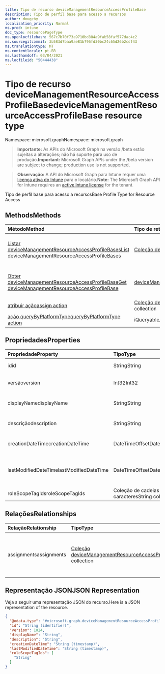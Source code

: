 ```yaml
---
title: Tipo de recurso deviceManagementResourceAccessProfileBase
description: Tipo de perfil base para acesso a recursos
author: dougeby
localization_priority: Normal
ms.prod: intune
doc_type: resourcePageType
ms.openlocfilehash: 567c7b70f73a9710bd884a9fab58faf577dac4c2
ms.sourcegitcommit: 3b583d7baa9ae81b796fd30bc24c65d26b2cdf43
ms.translationtype: MT
ms.contentlocale: pt-BR
ms.lasthandoff: 03/04/2021
ms.locfileid: "50444438"
---
```

# <a name="devicemanagementresourceaccessprofilebase-resource-type"></a><span data-ttu-id="56c3f-103">Tipo de recurso deviceManagementResourceAccessProfileBase</span><span class="sxs-lookup"><span data-stu-id="56c3f-103">deviceManagementResourceAccessProfileBase resource type</span></span>

<span data-ttu-id="56c3f-104">Namespace: microsoft.graph</span><span class="sxs-lookup"><span data-stu-id="56c3f-104">Namespace: microsoft.graph</span></span>

> <span data-ttu-id="56c3f-105">**Importante:** As APIs do Microsoft Graph na versão /beta estão sujeitas a alterações; não há suporte para uso de produção.</span><span class="sxs-lookup"><span data-stu-id="56c3f-105">**Important:** Microsoft Graph APIs under the /beta version are subject to change; production use is not supported.</span></span>

> <span data-ttu-id="56c3f-106">**Observação:** A API do Microsoft Graph para Intune requer uma [licença ativa do Intune](https://go.microsoft.com/fwlink/?linkid=839381) para o locatário.</span><span class="sxs-lookup"><span data-stu-id="56c3f-106">**Note:** The Microsoft Graph API for Intune requires an [active Intune license](https://go.microsoft.com/fwlink/?linkid=839381) for the tenant.</span></span>

<span data-ttu-id="56c3f-107">Tipo de perfil base para acesso a recursos</span><span class="sxs-lookup"><span data-stu-id="56c3f-107">Base Profile Type for Resource Access</span></span>

## <a name="methods"></a><span data-ttu-id="56c3f-108">Methods</span><span class="sxs-lookup"><span data-stu-id="56c3f-108">Methods</span></span>
|<span data-ttu-id="56c3f-109">Método</span><span class="sxs-lookup"><span data-stu-id="56c3f-109">Method</span></span>|<span data-ttu-id="56c3f-110">Tipo de retorno</span><span class="sxs-lookup"><span data-stu-id="56c3f-110">Return Type</span></span>|<span data-ttu-id="56c3f-111">Descrição</span><span class="sxs-lookup"><span data-stu-id="56c3f-111">Description</span></span>|
|:---|:---|:---|
|[<span data-ttu-id="56c3f-112">Listar deviceManagementResourceAccessProfileBases</span><span class="sxs-lookup"><span data-stu-id="56c3f-112">List deviceManagementResourceAccessProfileBases</span></span>](../api/intune-rapolicy-devicemanagementresourceaccessprofilebase-list.md)|<span data-ttu-id="56c3f-113">[Coleção deviceManagementResourceAccessProfileBase](../resources/intune-rapolicy-devicemanagementresourceaccessprofilebase.md)</span><span class="sxs-lookup"><span data-stu-id="56c3f-113">[deviceManagementResourceAccessProfileBase](../resources/intune-rapolicy-devicemanagementresourceaccessprofilebase.md) collection</span></span>|<span data-ttu-id="56c3f-114">Listar propriedades e relações dos [objetos deviceManagementResourceAccessProfileBase.](../resources/intune-rapolicy-devicemanagementresourceaccessprofilebase.md)</span><span class="sxs-lookup"><span data-stu-id="56c3f-114">List properties and relationships of the [deviceManagementResourceAccessProfileBase](../resources/intune-rapolicy-devicemanagementresourceaccessprofilebase.md) objects.</span></span>|
|[<span data-ttu-id="56c3f-115">Obter deviceManagementResourceAccessProfileBase</span><span class="sxs-lookup"><span data-stu-id="56c3f-115">Get deviceManagementResourceAccessProfileBase</span></span>](../api/intune-rapolicy-devicemanagementresourceaccessprofilebase-get.md)|[<span data-ttu-id="56c3f-116">deviceManagementResourceAccessProfileBase</span><span class="sxs-lookup"><span data-stu-id="56c3f-116">deviceManagementResourceAccessProfileBase</span></span>](../resources/intune-rapolicy-devicemanagementresourceaccessprofilebase.md)|<span data-ttu-id="56c3f-117">Leia propriedades e relações do [objeto deviceManagementResourceAccessProfileBase.](../resources/intune-rapolicy-devicemanagementresourceaccessprofilebase.md)</span><span class="sxs-lookup"><span data-stu-id="56c3f-117">Read properties and relationships of the [deviceManagementResourceAccessProfileBase](../resources/intune-rapolicy-devicemanagementresourceaccessprofilebase.md) object.</span></span>|
|[<span data-ttu-id="56c3f-118">atribuir ação</span><span class="sxs-lookup"><span data-stu-id="56c3f-118">assign action</span></span>](../api/intune-rapolicy-devicemanagementresourceaccessprofilebase-assign.md)|<span data-ttu-id="56c3f-119">[Coleção deviceManagementResourceAccessProfileAssignment](../resources/intune-rapolicy-devicemanagementresourceaccessprofileassignment.md)</span><span class="sxs-lookup"><span data-stu-id="56c3f-119">[deviceManagementResourceAccessProfileAssignment](../resources/intune-rapolicy-devicemanagementresourceaccessprofileassignment.md) collection</span></span>|<span data-ttu-id="56c3f-120">Ainda não documentado</span><span class="sxs-lookup"><span data-stu-id="56c3f-120">Not yet documented</span></span>|
|[<span data-ttu-id="56c3f-121">ação queryByPlatformType</span><span class="sxs-lookup"><span data-stu-id="56c3f-121">queryByPlatformType action</span></span>](../api/intune-rapolicy-devicemanagementresourceaccessprofilebase-querybyplatformtype.md)|[<span data-ttu-id="56c3f-122">iQueryable_1OfDeviceManagementResourceAccessProfileBase</span><span class="sxs-lookup"><span data-stu-id="56c3f-122">iQueryable_1OfDeviceManagementResourceAccessProfileBase</span></span>](../resources/intune-rapolicy-iqueryable_1ofdevicemanagementresourceaccessprofilebase.md)|<span data-ttu-id="56c3f-123">Ainda não documentado</span><span class="sxs-lookup"><span data-stu-id="56c3f-123">Not yet documented</span></span>|

## <a name="properties"></a><span data-ttu-id="56c3f-124">Propriedades</span><span class="sxs-lookup"><span data-stu-id="56c3f-124">Properties</span></span>
|<span data-ttu-id="56c3f-125">Propriedade</span><span class="sxs-lookup"><span data-stu-id="56c3f-125">Property</span></span>|<span data-ttu-id="56c3f-126">Tipo</span><span class="sxs-lookup"><span data-stu-id="56c3f-126">Type</span></span>|<span data-ttu-id="56c3f-127">Descrição</span><span class="sxs-lookup"><span data-stu-id="56c3f-127">Description</span></span>|
|:---|:---|:---|
|<span data-ttu-id="56c3f-128">id</span><span class="sxs-lookup"><span data-stu-id="56c3f-128">id</span></span>|<span data-ttu-id="56c3f-129">String</span><span class="sxs-lookup"><span data-stu-id="56c3f-129">String</span></span>|<span data-ttu-id="56c3f-130">Identificador de perfil</span><span class="sxs-lookup"><span data-stu-id="56c3f-130">Profile identifier</span></span>|
|<span data-ttu-id="56c3f-131">versão</span><span class="sxs-lookup"><span data-stu-id="56c3f-131">version</span></span>|<span data-ttu-id="56c3f-132">Int32</span><span class="sxs-lookup"><span data-stu-id="56c3f-132">Int32</span></span>|<span data-ttu-id="56c3f-133">Versão do perfil</span><span class="sxs-lookup"><span data-stu-id="56c3f-133">Version of the profile</span></span>|
|<span data-ttu-id="56c3f-134">displayName</span><span class="sxs-lookup"><span data-stu-id="56c3f-134">displayName</span></span>|<span data-ttu-id="56c3f-135">String</span><span class="sxs-lookup"><span data-stu-id="56c3f-135">String</span></span>|<span data-ttu-id="56c3f-136">Nome de exibição de perfil</span><span class="sxs-lookup"><span data-stu-id="56c3f-136">Profile display name</span></span>|
|<span data-ttu-id="56c3f-137">descrição</span><span class="sxs-lookup"><span data-stu-id="56c3f-137">description</span></span>|<span data-ttu-id="56c3f-138">String</span><span class="sxs-lookup"><span data-stu-id="56c3f-138">String</span></span>|<span data-ttu-id="56c3f-139">Descrição do perfil</span><span class="sxs-lookup"><span data-stu-id="56c3f-139">Profile description</span></span>|
|<span data-ttu-id="56c3f-140">creationDateTime</span><span class="sxs-lookup"><span data-stu-id="56c3f-140">creationDateTime</span></span>|<span data-ttu-id="56c3f-141">DateTimeOffset</span><span class="sxs-lookup"><span data-stu-id="56c3f-141">DateTimeOffset</span></span>|<span data-ttu-id="56c3f-142">O perfil DateTime foi criado</span><span class="sxs-lookup"><span data-stu-id="56c3f-142">DateTime profile was created</span></span>|
|<span data-ttu-id="56c3f-143">lastModifiedDateTime</span><span class="sxs-lookup"><span data-stu-id="56c3f-143">lastModifiedDateTime</span></span>|<span data-ttu-id="56c3f-144">DateTimeOffset</span><span class="sxs-lookup"><span data-stu-id="56c3f-144">DateTimeOffset</span></span>|<span data-ttu-id="56c3f-145">O perfil DateTime foi modificado pela última vez</span><span class="sxs-lookup"><span data-stu-id="56c3f-145">DateTime profile was last modified</span></span>|
|<span data-ttu-id="56c3f-146">roleScopeTagIds</span><span class="sxs-lookup"><span data-stu-id="56c3f-146">roleScopeTagIds</span></span>|<span data-ttu-id="56c3f-147">Coleção de cadeias de caracteres</span><span class="sxs-lookup"><span data-stu-id="56c3f-147">String collection</span></span>|<span data-ttu-id="56c3f-148">Marcas de escopo</span><span class="sxs-lookup"><span data-stu-id="56c3f-148">Scope Tags</span></span>|

## <a name="relationships"></a><span data-ttu-id="56c3f-149">Relações</span><span class="sxs-lookup"><span data-stu-id="56c3f-149">Relationships</span></span>
|<span data-ttu-id="56c3f-150">Relação</span><span class="sxs-lookup"><span data-stu-id="56c3f-150">Relationship</span></span>|<span data-ttu-id="56c3f-151">Tipo</span><span class="sxs-lookup"><span data-stu-id="56c3f-151">Type</span></span>|<span data-ttu-id="56c3f-152">Descrição</span><span class="sxs-lookup"><span data-stu-id="56c3f-152">Description</span></span>|
|:---|:---|:---|
|<span data-ttu-id="56c3f-153">assignments</span><span class="sxs-lookup"><span data-stu-id="56c3f-153">assignments</span></span>|<span data-ttu-id="56c3f-154">[Coleção deviceManagementResourceAccessProfileAssignment](../resources/intune-rapolicy-devicemanagementresourceaccessprofileassignment.md)</span><span class="sxs-lookup"><span data-stu-id="56c3f-154">[deviceManagementResourceAccessProfileAssignment](../resources/intune-rapolicy-devicemanagementresourceaccessprofileassignment.md) collection</span></span>|<span data-ttu-id="56c3f-155">A lista de atribuições para o perfil de configuração do dispositivo.</span><span class="sxs-lookup"><span data-stu-id="56c3f-155">The list of assignments for the device configuration profile.</span></span>|

## <a name="json-representation"></a><span data-ttu-id="56c3f-156">Representação JSON</span><span class="sxs-lookup"><span data-stu-id="56c3f-156">JSON Representation</span></span>
<span data-ttu-id="56c3f-157">Veja a seguir uma representação JSON do recurso.</span><span class="sxs-lookup"><span data-stu-id="56c3f-157">Here is a JSON representation of the resource.</span></span>
<!-- {
  "blockType": "resource",
  "keyProperty": "id",
  "@odata.type": "microsoft.graph.deviceManagementResourceAccessProfileBase"
}
-->
``` json
{
  "@odata.type": "#microsoft.graph.deviceManagementResourceAccessProfileBase",
  "id": "String (identifier)",
  "version": 1024,
  "displayName": "String",
  "description": "String",
  "creationDateTime": "String (timestamp)",
  "lastModifiedDateTime": "String (timestamp)",
  "roleScopeTagIds": [
    "String"
  ]
}
```





